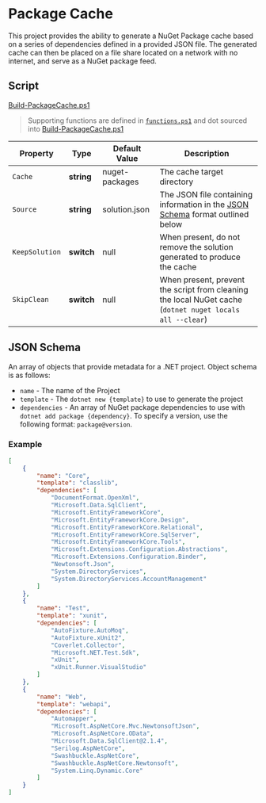 # Package Cache

This project provides the ability to generate a NuGet Package cache based on a series of dependencies defined in a provided JSON file. The generated cache can then be placed on a file share located on a network with no internet, and serve as a NuGet package feed.

## Script

[Build-PackageCache.ps1](./Build-PackageCache.ps1)

> Supporting functions are defined in [`functions.ps1`](./functions.ps1) and dot sourced into [Build-PackageCache.ps1](./Build-PackageCache.ps1)

Property | Type | Default Value | Description
---------|------|---------------|------------
`Cache` | **string** | nuget-packages | The cache target directory
`Source` | **string** | solution.json | The JSON file containing information in the [JSON Schema](#json-schema) format outlined below
`KeepSolution` | **switch** | null | When present, do not remove the solution generated to produce the cache
`SkipClean` | **switch** | null | When present, prevent the script from cleaning the local NuGet cache (`dotnet nuget locals all --clear`)

## JSON Schema

An array of objects that provide metadata for a .NET project. Object schema is as follows:

* `name` - The name of the Project
* `template` - The `dotnet new {template}` to use to generate the project
* `dependencies` - An array of NuGet package dependencies to use with `dotnet add package {dependency}`. To specify a version, use the following format: `package@version`.

### Example

```json
[
    {
        "name": "Core",
        "template": "classlib",
        "dependencies": [
            "DocumentFormat.OpenXml",
            "Microsoft.Data.SqlClient",
            "Microsoft.EntityFrameworkCore",
            "Microsoft.EntityFrameworkCore.Design",
            "Microsoft.EntityFrameworkCore.Relational",
            "Microsoft.EntityFrameworkCore.SqlServer",
            "Microsoft.EntityFrameworkCore.Tools",
            "Microsoft.Extensions.Configuration.Abstractions",
            "Microsoft.Extensions.Configuration.Binder",
            "Newtonsoft.Json",
            "System.DirectoryServices",
            "System.DirectoryServices.AccountManagement"
        ]
    },
    {
        "name": "Test",
        "template": "xunit",
        "dependencies": [
            "AutoFixture.AutoMoq",
            "AutoFixture.xUnit2",
            "Coverlet.Collector",
            "Microsoft.NET.Test.Sdk",
            "xUnit",
            "xUnit.Runner.VisualStudio"
        ]
    },
    {
        "name": "Web",
        "template": "webapi",
        "dependencies": [
            "Automapper",
            "Microsoft.AspNetCore.Mvc.NewtonsoftJson",
            "Microsoft.AspNetCore.OData",
            "Microsoft.Data.SqlClient@2.1.4",
            "Serilog.AspNetCore",
            "Swashbuckle.AspNetCore",
            "Swashbuckle.AspNetCore.Newtonsoft",
            "System.Linq.Dynamic.Core"
        ]
    }
]
```

